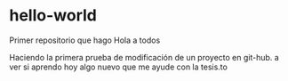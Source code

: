 # hello-world
Primer repositorio que hago
Hola a todos

Haciendo la primera prueba de modificación de un proyecto en git-hub. a ver si aprendo hoy algo nuevo que me ayude con la tesis.to
